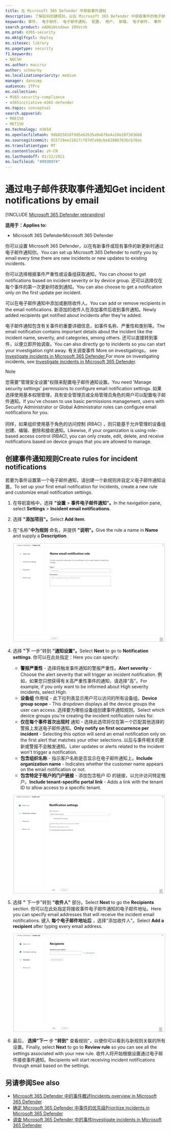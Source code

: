 ```yaml
---
title: 在 Microsoft 365 Defender 中获取事件通知
description: 了解如何创建规则，以在 Microsoft 365 Defender 中获取事件的电子邮件通知
keywords: 事件， 电子邮件， 电子邮件通知， 配置， 用户， 邮箱， 电子邮件， 事件
search.product: eADQiWindows 10XVcnh
ms.prod: m365-security
ms.mktglfcycl: deploy
ms.sitesec: library
ms.pagetype: security
f1.keywords:
- NOCSH
ms.author: maccruz
author: schmurky
ms.localizationpriority: medium
manager: dansimp
audience: ITPro
ms.collection:
- M365-security-compliance
- m365initiative-m365-defender
ms.topic: conceptual
search.appverid:
- MOE150
- MET150
ms.technology: m365d
ms.openlocfilehash: 9db025818fdd5eb2635a9a676e4a10e20f3036b6
ms.sourcegitcommit: 855719ee21017cf87dfa98cbe62806763bcb78ac
ms.translationtype: MT
ms.contentlocale: zh-CN
ms.lasthandoff: 01/22/2021
ms.locfileid: "49930974"
---
```

# <a name="get-incident-notifications-by-email"></a><span data-ttu-id="6230e-104">通过电子邮件获取事件通知</span><span class="sxs-lookup"><span data-stu-id="6230e-104">Get incident notifications by email</span></span>

[!INCLUDE [Microsoft 365 Defender rebranding](../includes/microsoft-defender.md)]


<span data-ttu-id="6230e-105">**适用于：**</span><span class="sxs-lookup"><span data-stu-id="6230e-105">**Applies to:**</span></span>
- <span data-ttu-id="6230e-106">Microsoft 365 Defender</span><span class="sxs-lookup"><span data-stu-id="6230e-106">Microsoft 365 Defender</span></span>

<span data-ttu-id="6230e-107">你可以设置 Microsoft 365 Defender，以在有新事件或现有事件的新更新时通过电子邮件通知你。</span><span class="sxs-lookup"><span data-stu-id="6230e-107">You can set up Microsoft 365 Defender to notify you by email every time there are new incidents or new updates to existing incidents.</span></span> 

<span data-ttu-id="6230e-108">你可以选择根据事件严重性或设备组获取通知。</span><span class="sxs-lookup"><span data-stu-id="6230e-108">You can choose to get notifications based on incident severity or by device group.</span></span> <span data-ttu-id="6230e-109">还可以选择仅在每个事件的第一次更新时收到通知。</span><span class="sxs-lookup"><span data-stu-id="6230e-109">You can also choose to get a notification only on the first update per incident.</span></span>

<span data-ttu-id="6230e-110">可以在电子邮件通知中添加或删除收件人。</span><span class="sxs-lookup"><span data-stu-id="6230e-110">You can add or remove recipients in the email notifications.</span></span> <span data-ttu-id="6230e-111">新添加的收件人在添加事件后收到事件通知。</span><span class="sxs-lookup"><span data-stu-id="6230e-111">Newly added recipients get notified about incidents after they're added.</span></span> 

<span data-ttu-id="6230e-112">电子邮件通知包含有关事件的重要详细信息，如事件名称、严重性和类别等。</span><span class="sxs-lookup"><span data-stu-id="6230e-112">The email notification contains important details about the incident like the incident name, severity, and categories, among others.</span></span> <span data-ttu-id="6230e-113">还可以直接转到事件，以便立即开始调查。</span><span class="sxs-lookup"><span data-stu-id="6230e-113">You can also directly go to incidents so you can start your investigation right away.</span></span> <span data-ttu-id="6230e-114">有关调查事件 More on investigatings， see [Investigate incidents in Microsoft 365 Defender.](https://docs.microsoft.com/microsoft-365/security/mtp/investigate-incidents)</span><span class="sxs-lookup"><span data-stu-id="6230e-114">For more on investigating incidents, see [Investigate incidents in Microsoft 365 Defender](https://docs.microsoft.com/microsoft-365/security/mtp/investigate-incidents).</span></span>

>[!NOTE]
><span data-ttu-id="6230e-115">您需要"管理安全设置"权限来配置电子邮件通知设置。</span><span class="sxs-lookup"><span data-stu-id="6230e-115">You need 'Manage security settings' permissions to configure email notification settings.</span></span> <span data-ttu-id="6230e-116">如果选择使用基本权限管理，具有安全管理员或全局管理员角色的用户可以配置电子邮件通知。</span><span class="sxs-lookup"><span data-stu-id="6230e-116">If you've chosen to use basic permissions management, users with Security Administrator or Global Administrator roles can configure email notifications for you.</span></span> <br> <br>
<span data-ttu-id="6230e-117">同样，如果组织使用基于角色的访问控制 (RBAC) ，则只能基于允许管理的设备组创建、编辑、删除和接收通知。</span><span class="sxs-lookup"><span data-stu-id="6230e-117">Likewise, if your organization is using role-based access control (RBAC), you can only create, edit, delete, and receive notifications based on device groups that you are allowed to manage.</span></span>

## <a name="create-rules-for-incident-notifications"></a><span data-ttu-id="6230e-118">创建事件通知规则</span><span class="sxs-lookup"><span data-stu-id="6230e-118">Create rules for incident notifications</span></span>

<span data-ttu-id="6230e-119">若要为事件设置第一个电子邮件通知，请创建一个新规则并自定义电子邮件通知设置。</span><span class="sxs-lookup"><span data-stu-id="6230e-119">To set up your first email notification for incidents, create a new rule and customize email notification settings.</span></span>

1. <span data-ttu-id="6230e-120">在导航窗格中，选择 **"设置**  >  **事件电子邮件通知"。**</span><span class="sxs-lookup"><span data-stu-id="6230e-120">In the navigation pane, select **Settings** > **Incident email notifications**.</span></span>
2. <span data-ttu-id="6230e-121">选择 **"添加项目"。**</span><span class="sxs-lookup"><span data-stu-id="6230e-121">Select **Add item**.</span></span>
3. <span data-ttu-id="6230e-122">在"名称"**中为规则** 命名，并提供 **"说明"。**</span><span class="sxs-lookup"><span data-stu-id="6230e-122">Give the rule a name in **Name** and supply a **Description**.</span></span>

    ![为事件电子邮件创建规则窗口](../../media/incidentemailnotif1.png) 
4. <span data-ttu-id="6230e-124">选择 **"下** 一步"转到 **"通知设置"。**</span><span class="sxs-lookup"><span data-stu-id="6230e-124">Select **Next** to go to **Notification settings**.</span></span> <span data-ttu-id="6230e-125">你可以在此处指定：</span><span class="sxs-lookup"><span data-stu-id="6230e-125">Here you can specify:</span></span>
    - <span data-ttu-id="6230e-126">**警报严重性** - 选择将触发事件通知的警报严重性。</span><span class="sxs-lookup"><span data-stu-id="6230e-126">**Alert severity** - Choose the alert severity that will trigger an incident notification.</span></span> <span data-ttu-id="6230e-127">例如，如果您只想获得有关高严重性事件的通知，请选择"高"。</span><span class="sxs-lookup"><span data-stu-id="6230e-127">For example, if you only want to be informed about High severity incidents, select High.</span></span>
    - <span data-ttu-id="6230e-128">**设备组** 作用域 - 此下拉列表显示用户可以访问的所有设备组。</span><span class="sxs-lookup"><span data-stu-id="6230e-128">**Device group scope** - This dropdown displays all the device groups the user can access.</span></span> <span data-ttu-id="6230e-129">选择要为哪些设备组创建事件通知规则。</span><span class="sxs-lookup"><span data-stu-id="6230e-129">Select which device groups you're creating the incident notification rules for.</span></span>
    - <span data-ttu-id="6230e-130">**仅在每个事件首次出现时** 通知 - 选择此选项将仅在第一个匹配其他选择的警报上发送电子邮件通知。</span><span class="sxs-lookup"><span data-stu-id="6230e-130">**Only notify on first occurrence per incident** - Selecting this option will send an email notification only on the first alert that matches your other selections.</span></span> <span data-ttu-id="6230e-131">以后与事件相关的更新或警报不会触发通知。</span><span class="sxs-lookup"><span data-stu-id="6230e-131">Later updates or alerts related to the incident won't trigger a notification.</span></span>
    - <span data-ttu-id="6230e-132">**包含组织名称** - 指示客户名称是否显示在电子邮件通知上。</span><span class="sxs-lookup"><span data-stu-id="6230e-132">**Include organization name** - Indicates whether the customer name appears on the email notification or not.</span></span>
    - <span data-ttu-id="6230e-133">**包含特定于租户的门户链接** - 添加包含租户 ID 的链接，以允许访问特定租户。</span><span class="sxs-lookup"><span data-stu-id="6230e-133">**Include tenant-specific portal link** -  Adds a link with the tenant ID to allow access to a specific tenant.</span></span>
    
    ![事件电子邮件的 Notif 设置窗口](../../media/incidentemailnotif2.png)
5. <span data-ttu-id="6230e-135">选择 **"** 下一步"转到 **"收件人"** 部分。</span><span class="sxs-lookup"><span data-stu-id="6230e-135">Select **Next** to go the **Recipients** section.</span></span> <span data-ttu-id="6230e-136">你可以在此处指定将接收事件电子邮件通知的电子邮件地址。</span><span class="sxs-lookup"><span data-stu-id="6230e-136">Here you can specify email addresses that will receive the incident email notifications.</span></span> <span data-ttu-id="6230e-137">键入 **每个电子邮件地址后** ，选择"添加收件人"。</span><span class="sxs-lookup"><span data-stu-id="6230e-137">Select **Add a recipient** after typing every email address.</span></span>

    ![事件电子邮件的"添加收件人"窗口](../../media/incidentemailnotif3.png) 

6. <span data-ttu-id="6230e-139">最后， **选择"下一** 步 **"转到"** 查看规则"，以便你可以看到与新规则关联的所有设置。</span><span class="sxs-lookup"><span data-stu-id="6230e-139">Finally, select **Next** to go to **Review rule** so you can see all the settings associated with your new rule.</span></span> <span data-ttu-id="6230e-140">收件人将开始根据设置通过电子邮件接收事件通知。</span><span class="sxs-lookup"><span data-stu-id="6230e-140">Recipients will start receiving incident notifications through email based on the settings.</span></span>

## <a name="see-also"></a><span data-ttu-id="6230e-141">另请参阅</span><span class="sxs-lookup"><span data-stu-id="6230e-141">See also</span></span>
- [<span data-ttu-id="6230e-142">Microsoft 365 Defender 中的事件概述</span><span class="sxs-lookup"><span data-stu-id="6230e-142">Incidents overview in Microsoft 365 Defender</span></span>](https://docs.microsoft.com/microsoft-365/security/mtp/incidents-overview)
- [<span data-ttu-id="6230e-143">确定 Microsoft 365 Defender 中事件的优先级</span><span class="sxs-lookup"><span data-stu-id="6230e-143">Prioritize incidents in Microsoft 365 Defender</span></span>](https://docs.microsoft.com/microsoft-365/security/mtp/incident-queue)
- [<span data-ttu-id="6230e-144">调查 Microsoft 365 Defender 中的事件</span><span class="sxs-lookup"><span data-stu-id="6230e-144">Investigate incidents in Microsoft 365 Defender</span></span>](https://docs.microsoft.com/microsoft-365/security/mtp/investigate-incidents)

